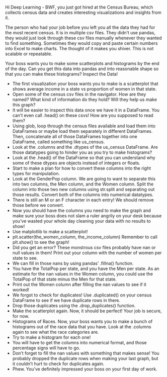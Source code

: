 Hi Deep Learning - BWF, you just got hired at the Census Bureau, which collects census data and creates interesting visualizations and insights from it.

The person who had your job before you left you all the data they had for the most recent census. It is in multiple csv files. They didn’t use pandas, they would just look through these csv files manually whenever they wanted to find something. Sometimes they would copy and paste certain numbers into Excel to make charts. The thought of it makes you shiver. This is not scalable or repeatable.

Your boss wants you to make some scatterplots and histograms by the end of the day. Can you get this data into pandas and into reasonable shape so that you can make these histograms? Inspect the Data! 

- The first visualization your boss wants you to make is a scatterplot that shows average income in a state vs proportion of women in that state.
- Open some of the census csv files in the navigator. How are they named? What kind of information do they hold? Will they help us make this graph?
- It will be easier to inspect this data once we have it in a DataFrame. You can’t even call .head() on these csvs! How are you supposed to read them?
- Using glob, loop through the census files available and load them into DataFrames or maybe load them separately in different DataFrames. Then, concatenate all of those DataFrames together into one DataFrame, called something like us_census.
- Look at the .columns and the .dtypes of the us_census DataFrame. Are those datatypes going to hinder you as you try to make histograms?
- Look at the .head() of the DataFrame so that you can understand why some of these dtypes are objects instead of integers or floats.
- Start to make a plan for how to convert these columns into the right types for manipulation.
- Look at the GenderPop column. We are going to want to separate this into two columns, the Men column, and the Women column. Split the column into those two new columns using str.split and separating out those results. Convert both of the columns into numerical datatypes.
- There is still an M or an F character in each entry! We should remove those before we convert.
- Now you should have the columns you need to make the graph and make sure your boss does not slam a ruler angrily on your desk because you’ve wasted your whole day cleaning your data with no results to show!
- Use matplotlib to make a scatterplot!
- plt.scatter(the_women_column, the_income_column) Remember to call plt.show() to see the graph!
- Did you get an error? These monstrous csv files probably have nan or null values in them! Print out your column with the number of women per state to see.
- We can fill in those nans by using pandas’ .fillna() function.
- You have the TotalPop per state, and you have the Men per state. As an estimate for the nan values in the Women column, you could use the TotalPop of that state minus the Men for that state.
- Print out the Women column after filling the nan values to see if it worked!
- We forgot to check for duplicates! Use .duplicated() on your census DataFrame to see if we have duplicate rows in there.
- Drop those duplicates using the .drop_duplicates() function.
- Make the scatterplot again. Now, it should be perfect! Your job is secure, for now.
- Histograms of Races. Now, your boss wants you to make a bunch of histograms out of the race data that you have. Look at the .columns again to see what the race categories are.
- Try to make a histogram for each one!
- You will have to get the columns into numerical format, and those percentage signs will have to go.
- Don’t forget to fill the nan values with something that makes sense! You probably dropped the duplicate rows when making your last graph, but it couldn’t hurt to check for duplicates again.
- Phew. You’ve definitely impressed your boss on your first day of work.


